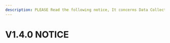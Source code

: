 ```yaml
---
description: PLEASE Read the following notice, It concerns Data Collection, TOS and Usage.
---
```


# V1.4.0 NOTICE

